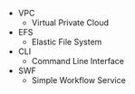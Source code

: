 * VPC
  * Virtual Private Cloud
* EFS
  * Elastic File System
* CLI
  * Command Line Interface
* SWF
  * Simple Workflow Service
